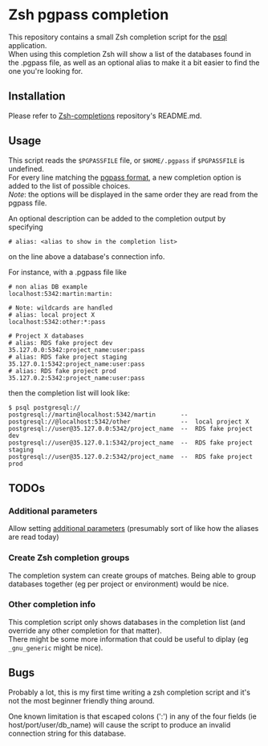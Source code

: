 # Zsh pgpass completion

This repository contains a small Zsh completion script for the
[psql](https://www.postgresql.org/docs/current/app-psql.html) application.  
When using this completion Zsh will show a list of the databases found in the
.pgpass file, as well as an optional alias to make it a bit easier to find the
one you're looking for.


## Installation
Please refer to [Zsh-completions](https://github.com/zsh-users/zsh-completions#zsh-completions) repository's README.md.


## Usage
This script reads the `$PGPASSFILE` file, or `$HOME/.pgpass` if `$PGPASSFILE` is undefined.  
For every line matching the [pgpass format](https://www.postgresql.org/docs/current/libpq-pgpass.html), a new
completion option is added to the list of possible choices.  
*Note*: the options will be displayed in the same order they are read from the pgpass file.

An optional description can be added to the completion output by specifying
```
# alias: <alias to show in the completion list>
```
on the line above a database's connection info.

For instance, with a .pgpass file like
```
# non alias DB example
localhost:5342:martin:martin:

# Note: wildcards are handled
# alias: local project X
localhost:5342:other:*:pass

# Project X databases
# alias: RDS fake project dev
35.127.0.0:5342:project_name:user:pass
# alias: RDS fake project staging
35.127.0.1:5342:project_name:user:pass
# alias: RDS fake project prod
35.127.0.2:5342:project_name:user:pass
```

then the completion list will look like:

```
$ psql postgresql://
postgresql://martin@localhost:5342/martin       -- 
postgresql://@localhost:5342/other              --  local project X
postgresql://user@35.127.0.0:5342/project_name  --  RDS fake project dev
postgresql://user@35.127.0.1:5342/project_name  --  RDS fake project staging
postgresql://user@35.127.0.2:5342/project_name  --  RDS fake project prod
```

## TODOs
### Additional parameters
Allow setting [additional parameters](https://www.postgresql.org/docs/current/libpq-connect.html#LIBPQ-CONNSTRING) (presumably sort of like how the aliases are read today)

### Create Zsh completion groups
The completion system can create groups of matches. Being able to group databases together (eg per project or environment) would be nice.

### Other completion info
This completion script only shows databases in the completion list (and override any other completion for that matter).  
There might be some more information that could be useful to diplay (eg `_gnu_generic` might be nice).

## Bugs
Probably a lot, this is my first time writing a zsh completion script and it's
not the most beginner friendly thing around.

One known limitation is that escaped colons (':') in any of the four fields
(ie host/port/user/db_name) will cause the script to produce an invalid connection
string for this database.
